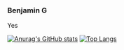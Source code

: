 ### Benjamin G

<!--
**BenG49/BenG49** is a ✨ _special_ ✨ repository because its `README.md` (this file) appears on your GitHub profile.

Here are some ideas to get you started:

- 🔭 I’m currently working on ...
- 🌱 I’m currently learning ...
- 👯 I’m looking to collaborate on ...
- 🤔 I’m looking for help with ...
- 💬 Ask me about ...
- 📫 How to reach me: ...
- 😄 Pronouns: ...
- ⚡ Fun fact: ...
-->

Yes

[![Anurag's GitHub stats](https://github-readme-stats.vercel.app/api?username=BenG49&theme=gruvbox&show_icons=true)](https://github.com/anuraghazra/github-readme-stats)
[![Top Langs](https://github-readme-stats.vercel.app/api/top-langs/?username=BenG49&theme=gruvbox&layout=compact)](https://github.com/anuraghazra/github-readme-stats)
